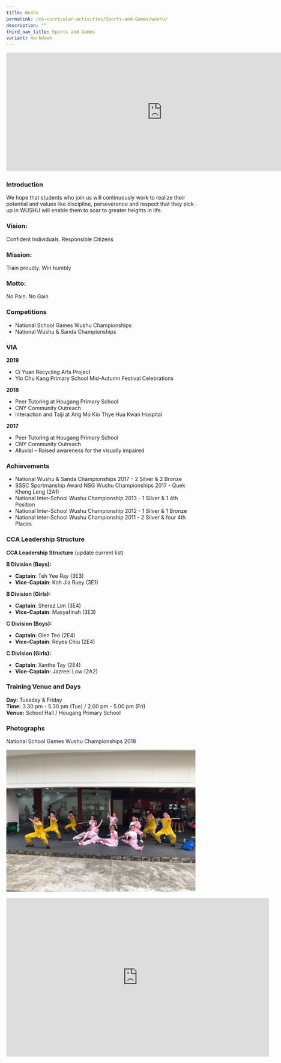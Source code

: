 ```yaml
---
title: Wushu
permalink: /co-curricular-activities/Sports-and-Games/wushu/
description: ""
third_nav_title: Sports and Games
variant: markdown
---
```

<center><iframe allowfullscreen="" allow="accelerometer; autoplay; clipboard-write; encrypted-media; gyroscope; picture-in-picture" frameborder="0" title="2022 Wushu Open House" src="https://www.youtube.com/embed/etUcRVVDeGc" height="315" width="830"></iframe></center>



### Introduction

We hope that students who join us will continuously work to realize their potential and values like discipline, perseverance and respect that they pick up in WUSHU will enable them to soar to greater heights in life.

### Vision:

Confident Individuals. Responsible Citizens

### Mission:

Train proudly. Win humbly

### Motto:

No Pain. No Gain

### Competitions

*   National School Games Wushu Championships
*   National Wushu &amp; Sanda Championships

### VIA

**2019**
*   Ci Yuan Recycling Arts Project
*   Yio Chu Kang Primary School Mid-Autumn Festival Celebrations

  

**2018**
*   Peer Tutoring at Hougang Primary School
*   CNY Community Outreach
*   Interaction and Taiji at Ang Mo Kio Thye Hua Kwan Hospital

  

**2017**
*   Peer Tutoring at Hougang Primary School
*   CNY Community Outreach
*   Alluvial – Raised awareness for the visually impaired

### Achievements

*   National Wushu &amp; Sanda Championships 2017 – 2 Silver &amp; 2 Bronze  
*   SSSC Sportmanship Award NSG Wushu Championships 2017 - Quek Kheng Leng (2A1)  
*   National Inter-School Wushu Championship 2013 - 1 SIlver &amp; 1 4th Position  
*   National Inter-School Wushu Championship 2012 - 1 Silver &amp; 1 Bronze     
*   National Inter-School Wushu Championship 2011 - 2 Silver &amp; four 4th Places

### CCA Leadership Structure

**CCA Leadership Structure**&nbsp;(update current list)

**B Division (Boys):**   
*   **Captain**: Teh Yee Ray (3E3)
*   **Vice-Captain**: Koh Jia Ruey (3E1)

  

**B Division (Girls):**   
*   **Captain**: Sheraz Lim (3E4)
*   **Vice-Captain**: Masyafinah (3E3)

  

**C Division (Boys):**   
*   **Captain**: Glen Teo (2E4)
*   **Vice-Captain**: Reyes Chiu (2E4)

  

**C Division (Girls):**   
*   **Captain**: Xanthe Tay (2E4)
*   **Vice-Captain:**&nbsp;Jazreel Low (2A2)

### Training Venue and Days

**Day:**&nbsp;Tuesday &amp; Friday   
**Time:**&nbsp;3.30 pm - 5.30 pm (Tue) / 2.00 pm - 5.00 pm (Fri)   
**Venue:**&nbsp;School Hall / Hougang Primary School

### Photographs
National School Games Wushu Championships 2018

![](/images/Photo%201%20(2).jpeg)

<center><iframe allowfullscreen="true" height="422" width="700" frameborder="0" src="https://docs.google.com/presentation/d/e/2PACX-1vTdK-iE8TeSpPvX0JD0OGG6KyAoHldrXgRakX5wHvBKjrO-JoujhtHnA9k8XpTd_TFaZQa1mC9BNy37/embed?start=false&amp;loop=false&amp;delayms=3000"></iframe></center>